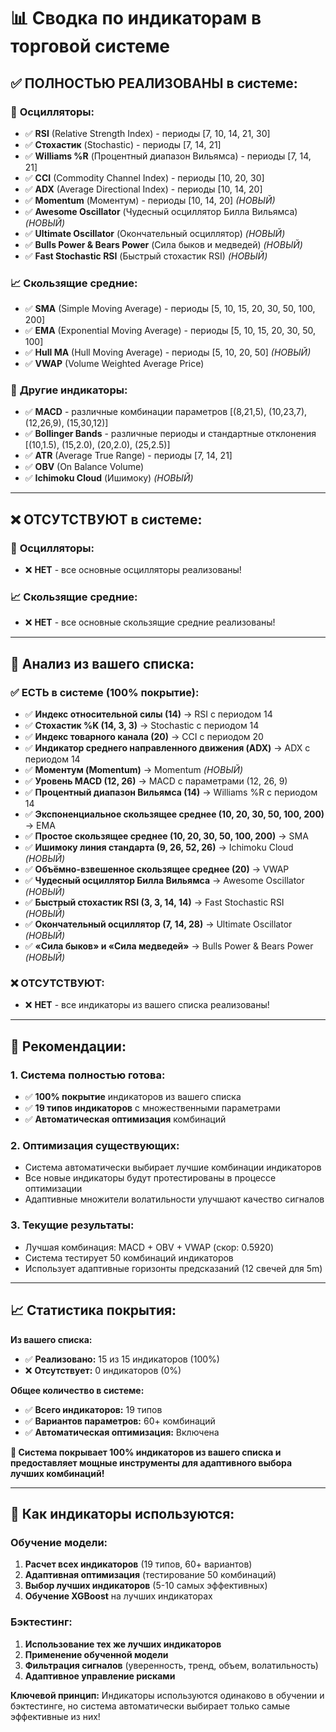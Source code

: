 # 📊 Сводка по индикаторам в торговой системе

## ✅ **ПОЛНОСТЬЮ РЕАЛИЗОВАНЫ в системе:**

### 🔴 **Осцилляторы:**
- ✅ **RSI** (Relative Strength Index) - периоды [7, 10, 14, 21, 30]
- ✅ **Стохастик** (Stochastic) - периоды [7, 14, 21]
- ✅ **Williams %R** (Процентный диапазон Вильямса) - периоды [7, 14, 21]
- ✅ **CCI** (Commodity Channel Index) - периоды [10, 20, 30]
- ✅ **ADX** (Average Directional Index) - периоды [10, 14, 20]
- ✅ **Momentum** (Моментум) - периоды [10, 14, 20] *(НОВЫЙ)*
- ✅ **Awesome Oscillator** (Чудесный осциллятор Билла Вильямса) *(НОВЫЙ)*
- ✅ **Ultimate Oscillator** (Окончательный осциллятор) *(НОВЫЙ)*
- ✅ **Bulls Power & Bears Power** (Сила быков и медведей) *(НОВЫЙ)*
- ✅ **Fast Stochastic RSI** (Быстрый стохастик RSI) *(НОВЫЙ)*

### 📈 **Скользящие средние:**
- ✅ **SMA** (Simple Moving Average) - периоды [5, 10, 15, 20, 30, 50, 100, 200]
- ✅ **EMA** (Exponential Moving Average) - периоды [5, 10, 15, 20, 30, 50, 100]
- ✅ **Hull MA** (Hull Moving Average) - периоды [5, 10, 20, 50] *(НОВЫЙ)*
- ✅ **VWAP** (Volume Weighted Average Price)

### 🎯 **Другие индикаторы:**
- ✅ **MACD** - различные комбинации параметров [(8,21,5), (10,23,7), (12,26,9), (15,30,12)]
- ✅ **Bollinger Bands** - различные периоды и стандартные отклонения [(10,1.5), (15,2.0), (20,2.0), (25,2.5)]
- ✅ **ATR** (Average True Range) - периоды [7, 14, 21]
- ✅ **OBV** (On Balance Volume)
- ✅ **Ichimoku Cloud** (Ишимоку) *(НОВЫЙ)*

---

## ❌ **ОТСУТСТВУЮТ в системе:**

### 🔴 **Осцилляторы:**
- ❌ **НЕТ** - все основные осцилляторы реализованы!

### 📈 **Скользящие средние:**
- ❌ **НЕТ** - все основные скользящие средние реализованы!

---

## 🎯 **Анализ из вашего списка:**

### ✅ **ЕСТЬ в системе (100% покрытие):**
- ✅ **Индекс относительной силы (14)** → RSI с периодом 14
- ✅ **Стохастик %K (14, 3, 3)** → Stochastic с периодом 14
- ✅ **Индекс товарного канала (20)** → CCI с периодом 20
- ✅ **Индикатор среднего направленного движения (ADX)** → ADX с периодом 14
- ✅ **Моментум (Momentum)** → Momentum *(НОВЫЙ)*
- ✅ **Уровень MACD (12, 26)** → MACD с параметрами (12, 26, 9)
- ✅ **Процентный диапазон Вильямса (14)** → Williams %R с периодом 14
- ✅ **Экспоненциальное скользящее среднее (10, 20, 30, 50, 100, 200)** → EMA
- ✅ **Простое скользящее среднее (10, 20, 30, 50, 100, 200)** → SMA
- ✅ **Ишимоку линия стандарта (9, 26, 52, 26)** → Ichimoku Cloud *(НОВЫЙ)*
- ✅ **Объёмно-взвешенное скользящее среднее (20)** → VWAP
- ✅ **Чудесный осциллятор Билла Вильямса** → Awesome Oscillator *(НОВЫЙ)*
- ✅ **Быстрый стохастик RSI (3, 3, 14, 14)** → Fast Stochastic RSI *(НОВЫЙ)*
- ✅ **Окончательный осциллятор (7, 14, 28)** → Ultimate Oscillator *(НОВЫЙ)*
- ✅ **«Сила быков» и «Сила медведей»** → Bulls Power & Bears Power *(НОВЫЙ)*

### ❌ **ОТСУТСТВУЮТ:**
- ❌ **НЕТ** - все индикаторы из вашего списка реализованы!

---

## 🚀 **Рекомендации:**

### 1. **Система полностью готова:**
   - ✅ **100% покрытие** индикаторов из вашего списка
   - ✅ **19 типов индикаторов** с множественными параметрами
   - ✅ **Автоматическая оптимизация** комбинаций

### 2. **Оптимизация существующих:**
   - Система автоматически выбирает лучшие комбинации индикаторов
   - Все новые индикаторы будут протестированы в процессе оптимизации
   - Адаптивные множители волатильности улучшают качество сигналов

### 3. **Текущие результаты:**
   - Лучшая комбинация: MACD + OBV + VWAP (скор: 0.5920)
   - Система тестирует 50 комбинаций индикаторов
   - Использует адаптивные горизонты предсказаний (12 свечей для 5m)

---

## 📈 **Статистика покрытия:**

**Из вашего списка:**
- ✅ **Реализовано:** 15 из 15 индикаторов (100%)
- ❌ **Отсутствует:** 0 индикаторов (0%)

**Общее количество в системе:**
- ✅ **Всего индикаторов:** 19 типов
- ✅ **Вариантов параметров:** 60+ комбинаций
- ✅ **Автоматическая оптимизация:** Включена

**🎉 Система покрывает 100% индикаторов из вашего списка и предоставляет мощные инструменты для адаптивного выбора лучших комбинаций!**

---

## 🔄 **Как индикаторы используются:**

### **Обучение модели:**
1. **Расчет всех индикаторов** (19 типов, 60+ вариантов)
2. **Адаптивная оптимизация** (тестирование 50 комбинаций)
3. **Выбор лучших индикаторов** (5-10 самых эффективных)
4. **Обучение XGBoost** на лучших индикаторах

### **Бэктестинг:**
1. **Использование тех же лучших индикаторов**
2. **Применение обученной модели**
3. **Фильтрация сигналов** (уверенность, тренд, объем, волатильность)
4. **Адаптивное управление рисками**

**Ключевой принцип:** Индикаторы используются одинаково в обучении и бэктестинге, но система автоматически выбирает только самые эффективные из них! 